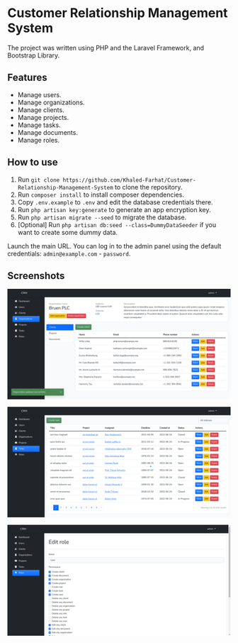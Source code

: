 # Customer Relationship Management System
The project was written using PHP and the Laravel Framework, and Bootstrap Library.

## Features
- Manage users.
- Manage organizations.
- Manage clients.
- Manage projects.
- Manage tasks.
- Manage documents.
- Manage roles.

## How to use
1. Run `git clone https://github.com/Khaled-Farhat/Customer-Relationship-Management-System` to clone the repository.
2. Run `composer install` to install composer dependencies.
3. Copy `.env.example` to `.env` and edit the database credentials there.
4. Run `php artisan key:generate` to generate an app encryption key.
5. Run `php artisan migrate --seed` to migrate the database.
6. [Optional] Run `php artisan db:seed --class=DummyDataSeeder` if you want to create some dummy data.

Launch the main URL. You can log in to the admin panel using the default credentials: `admin@example.com` - `password`.

## Screenshots
![organizations-show](https://github.com/Khaled-Farhat/Customer-Relationship-Management-System/blob/main/screenshots/organizations-show.png?raw=true)


![tasks-index](https://github.com/Khaled-Farhat/Customer-Relationship-Management-System/blob/main/screenshots/tasks-index.png?raw=true)


![roles-edit](https://github.com/Khaled-Farhat/Customer-Relationship-Management-System/blob/main/screenshots/roles-edit.png?raw=true)
